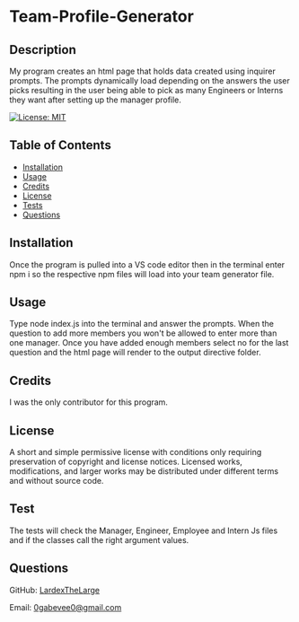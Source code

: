 # Team-Profile-Generator

## Description

My program creates an html page that holds data created using inquirer prompts. The prompts dynamically load depending on the answers the user picks resulting in the user being able to pick as many Engineers or Interns they want after setting up the manager profile.

[![License: MIT](https://img.shields.io/badge/License-MIT-yellow.svg)](https://opensource.org/licenses/MIT)

## Table of Contents

- [Installation](#installation)
- [Usage](#usage)
- [Credits](#credits)
- [License](#license)
- [Tests](#test)
- [Questions](#questions)

## Installation

Once the program is pulled into a VS code editor then in the terminal enter npm i so the respective npm files will load into your team generator file.

## Usage

Type node index.js into the terminal and answer the prompts. When the question to add more members you won't be allowed to enter more than one manager. Once you have added enough members select no for the last question and the html page will render to the output directive folder.

## Credits

I was the only contributor for this program.

## License

A short and simple permissive license with conditions only requiring preservation of copyright and license notices. Licensed works, modifications, and larger works may be distributed under different terms and without source code.

## Test

The tests will check the Manager, Engineer, Employee and Intern Js files and if the classes call the right argument values.

## Questions

GitHub: [LardexTheLarge](https://github.com/LardexTheLarge)

Email: 0gabevee0@gmail.com
